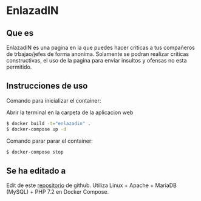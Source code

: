 # EnlazadIN
## Que es
EnlazadIN es una pagina en la que puedes hacer criticas a tus compañeros de trbajao/jefes de forma anonima.
Solamente se podran realizar criticas constructivas, el uso de la pagina para enviar insultos y ofensas no esta permitido.
## Instrucciones de uso
Comando para inicializar el container:
    
Abrir la terminal en la carpeta de la aplicacion web
```bash
$ docker build -t="enlazadin" .
$ docker-compose up -d
```

Comando parar parar el container:
```bash
$ docker-compose stop
```

## Se ha editado a  

Edit de este [repositorio](https://github.com/celsocelante/docker-lamp/issues/2) de github. 
Utiliza Linux + Apache + MariaDB (MySQL) + PHP 7.2 en Docker Compose.
